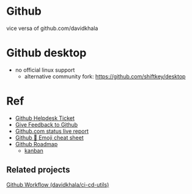 # Github
vice versa of github.com/davidkhala

# Github desktop
- no official linux support
  - alternative community fork: https://github.com/shiftkey/desktop


# Ref
- [Github Helpdesk Ticket](https://support.github.com/tickets)
- [Give Feedback to Github](https://github.com/orgs/community/discussions)
- [Github.com status live report](https://www.githubstatus.com/)
- [Github :clown_face: Emoji cheat sheet](https://github.com/ikatyang/emoji-cheat-sheet)
- [Github Roadmap](https://github.com/github/roadmap)
  - [kanban](https://github.com/orgs/github/projects/4247)
## Related projects
[Github Workflow (davidkhala/ci-cd-utils)](https://github.com/davidkhala/ci-cd-utils/wiki/Github-Workflow)
